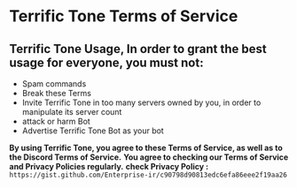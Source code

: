 # Terrific Tone Terms of Service

## Terrific Tone Usage, In order to grant the best usage for everyone, you must not:
- Spam commands
- Break these Terms
- Invite Terrific Tone in too many servers owned by you, in order to manipulate its server count
- attack or harm Bot
- Advertise Terrific Tone Bot as your bot

<b>By using Terrific Tone, you agree to these Terms of Service, as well as to the Discord Terms of Service.</b>
<b>You agree to checking our Terms of Service and Privacy Policies regularly.</b>
<b>check Privacy Policy :</b> `https://gist.github.com/Enterprise-ir/c90798d90813edc6efa86eee2f19aa26`
